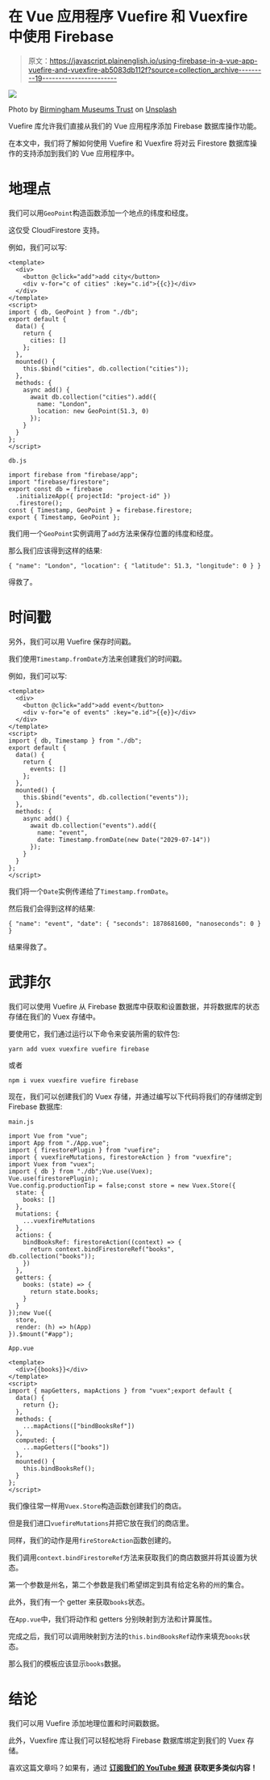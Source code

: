 # 在 Vue 应用程序 Vuefire 和 Vuexfire 中使用 Firebase

> 原文：<https://javascript.plainenglish.io/using-firebase-in-a-vue-app-vuefire-and-vuexfire-ab5083db112f?source=collection_archive---------19----------------------->

![](img/ab434d16c46af383bb57162beb84bc27.png)

Photo by [Birmingham Museums Trust](https://unsplash.com/@birminghammuseumstrust?utm_source=medium&utm_medium=referral) on [Unsplash](https://unsplash.com?utm_source=medium&utm_medium=referral)

Vuefire 库允许我们直接从我们的 Vue 应用程序添加 Firebase 数据库操作功能。

在本文中，我们将了解如何使用 Vuefire 和 Vuexfire 将对云 Firestore 数据库操作的支持添加到我们的 Vue 应用程序中。

# 地理点

我们可以用`GeoPoint`构造函数添加一个地点的纬度和经度。

这仅受 CloudFirestore 支持。

例如，我们可以写:

```
<template>
  <div>
    <button @click="add">add city</button>
    <div v-for="c of cities" :key="c.id">{{c}}</div>
  </div>
</template>
<script>
import { db, GeoPoint } from "./db";
export default {
  data() {
    return {
      cities: []
    };
  },
  mounted() {
    this.$bind("cities", db.collection("cities"));
  },
  methods: {
    async add() {
      await db.collection("cities").add({
        name: "London",
        location: new GeoPoint(51.3, 0)
      });
    }
  }
};
</script>
```

`db.js`

```
import firebase from "firebase/app";
import "firebase/firestore";
export const db = firebase
  .initializeApp({ projectId: "project-id" })
  .firestore();
const { Timestamp, GeoPoint } = firebase.firestore;
export { Timestamp, GeoPoint };
```

我们用一个`GeoPoint`实例调用了`add`方法来保存位置的纬度和经度。

那么我们应该得到这样的结果:

```
{ "name": "London", "location": { "latitude": 51.3, "longitude": 0 } }
```

得救了。

# 时间戳

另外，我们可以用 Vuefire 保存时间戳。

我们使用`Timestamp.fromDate`方法来创建我们的时间戳。

例如，我们可以写:

```
<template>
  <div>
    <button @click="add">add event</button>
    <div v-for="e of events" :key="e.id">{{e}}</div>
  </div>
</template>
<script>
import { db, Timestamp } from "./db";
export default {
  data() {
    return {
      events: []
    };
  },
  mounted() {
    this.$bind("events", db.collection("events"));
  },
  methods: {
    async add() {
      await db.collection("events").add({
        name: "event",
        date: Timestamp.fromDate(new Date("2029-07-14"))
      });
    }
  }
};
</script>
```

我们将一个`Date`实例传递给了`Timestamp.fromDate`。

然后我们会得到这样的结果:

```
{ "name": "event", "date": { "seconds": 1878681600, "nanoseconds": 0 } }
```

结果得救了。

# 武菲尔

我们可以使用 Vuefire 从 Firebase 数据库中获取和设置数据，并将数据库的状态存储在我们的 Vuex 存储中。

要使用它，我们通过运行以下命令来安装所需的软件包:

```
yarn add vuex vuexfire vuefire firebase
```

或者

```
npm i vuex vuexfire vuefire firebase
```

现在，我们可以创建我们的 Vuex 存储，并通过编写以下代码将我们的存储绑定到 Firebase 数据库:

`main.js`

```
import Vue from "vue";
import App from "./App.vue";
import { firestorePlugin } from "vuefire";
import { vuexfireMutations, firestoreAction } from "vuexfire";
import Vuex from "vuex";
import { db } from "./db";Vue.use(Vuex);
Vue.use(firestorePlugin);
Vue.config.productionTip = false;const store = new Vuex.Store({
  state: {
    books: []
  },
  mutations: {
    ...vuexfireMutations
  },
  actions: {
    bindBooksRef: firestoreAction((context) => {
      return context.bindFirestoreRef("books", db.collection("books"));
    })
  },
  getters: {
    books: (state) => {
      return state.books;
    }
  }
});new Vue({
  store,
  render: (h) => h(App)
}).$mount("#app");
```

`App.vue`

```
<template>
  <div>{{books}}</div>
</template>
<script>
import { mapGetters, mapActions } from "vuex";export default {
  data() {
    return {};
  },
  methods: {
    ...mapActions(["bindBooksRef"])
  },
  computed: {
    ...mapGetters(["books"])
  },
  mounted() {
    this.bindBooksRef();
  }
};
</script>
```

我们像往常一样用`Vuex.Store`构造函数创建我们的商店。

但是我们进口`vuefireMutations`并把它放在我们的商店里。

同样，我们的动作是用`fireStoreAction`函数创建的。

我们调用`context.bindFirestoreRef`方法来获取我们的商店数据并将其设置为状态。

第一个参数是州名，第二个参数是我们希望绑定到具有给定名称的州的集合。

此外，我们有一个 getter 来获取`books`状态。

在`App.vue`中，我们将动作和 getters 分别映射到方法和计算属性。

完成之后，我们可以调用映射到方法的`this.bindBooksRef`动作来填充`books`状态。

那么我们的模板应该显示`books`数据。

# 结论

我们可以用 Vuefire 添加地理位置和时间戳数据。

此外，Vuexfire 库让我们可以轻松地将 Firebase 数据库绑定到我们的 Vuex 存储。

喜欢这篇文章吗？如果有，通过 [**订阅我们的 YouTube 频道**](https://www.youtube.com/channel/UCtipWUghju290NWcn8jhyAw?sub_confirmation=true) **获取更多类似内容！**